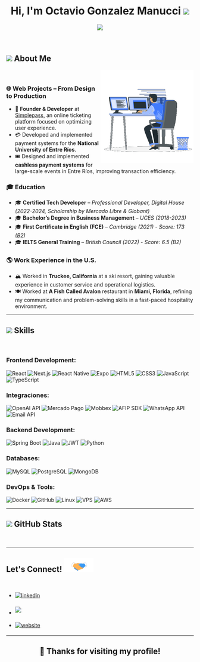 <h1 align="center"><b>Hi, I'm Octavio Gonzalez Manucci</b> <img src="https://media.giphy.com/media/hvRJCLFzcasrR4ia7z/giphy.gif" width="35"></h1>

<p align="center">
  <a href="https://github.com/DenverCoder1/readme-typing-svg">
    <img src="https://readme-typing-svg.herokuapp.com?font=Time+New+Roman&color=cyan&size=25&center=true&vCenter=true&width=600&height=100&lines=Full+Stack+Developer;Building+scalable+and+efficient+solutions;Tech+enthusiast+and+problem+solver;Always+learning+new+technologies...🚀">
  </a>
</p>

<br>

## <img src="https://media.giphy.com/media/j2pOGeGYKe2xCCKwfi/giphy.gif" width="50px"> **About Me**

<picture> <img align="right" src="https://github.com/0xAbdulKhalid/0xAbdulKhalid/raw/main/assets/mdImages/Right_Side.gif" width = 250px></picture>

<br>

### 🌐 **Web Projects – From Design to Production**
- 🚀 **Founder & Developer** at [Simplepass](https://www.simplepass.com.ar/nosotros), an online ticketing platform focused on optimizing user experience.  
- 💳 Developed and implemented payment systems for the **National University of Entre Ríos**.  
- 🎟 Designed and implemented **cashless payment systems** for large-scale events in Entre Ríos, improving transaction efficiency.  

### 🎓 **Education**
- 🎓 **Certified Tech Developer** – *Professional Developer, Digital House (2022-2024, Scholarship by Mercado Libre & Globant)*  
- 🎓 **Bachelor’s Degree in Business Management** – *UCES (2018-2023)*
- 🎓 **First Certificate in English (FCE)** – *Cambridge (2021) - Score: 173 (B2)*
- 🎓 **IELTS General Training** – *British Council (2022) - Score: 6.5 (B2)*

### 🌎 **Work Experience in the U.S.**
- 🏔 Worked in **Truckee, California** at a ski resort, gaining valuable experience in customer service and operational logistics.  
- 🍽 Worked at **A Fish Called Avalon** restaurant in **Miami, Florida**, refining my communication and problem-solving skills in a fast-paced hospitality environment.  

---

## <img src="https://media2.giphy.com/media/QssGEmpkyEOhBCb7e1/giphy.gif" width="25"><b> Skills</b>
<br>


### **Frontend Development**:
![React](https://img.shields.io/badge/React-20232A.svg?style=for-the-badge&logo=react&logoColor=61DAFB)
![Next.js](https://img.shields.io/badge/Next.js-000000.svg?style=for-the-badge&logo=nextdotjs&logoColor=white)
![React Native](https://img.shields.io/badge/React_Native-61DAFB.svg?style=for-the-badge&logo=react&logoColor=black)
![Expo](https://img.shields.io/badge/Expo-000020.svg?style=for-the-badge&logo=expo&logoColor=white)
![HTML5](https://img.shields.io/badge/HTML5-E34F26.svg?style=for-the-badge&logo=html5&logoColor=white)
![CSS3](https://img.shields.io/badge/CSS3-1572B6.svg?style=for-the-badge&logo=css3&logoColor=white)
![JavaScript](https://img.shields.io/badge/JavaScript-F7DF1E.svg?style=for-the-badge&logo=javascript&logoColor=black)
![TypeScript](https://img.shields.io/badge/TypeScript-007ACC.svg?style=for-the-badge&logo=typescript&logoColor=white)

### **Integraciones**:
![OpenAI API](https://img.shields.io/badge/OpenAI%20API-412991.svg?style=for-the-badge&logo=openai&logoColor=white)
![Mercado Pago](https://img.shields.io/badge/Mercado%20Pago-00B1EA.svg?style=for-the-badge&logo=mercadopago&logoColor=white)
![Mobbex](https://img.shields.io/badge/Mobbex-7D3C98.svg?style=for-the-badge&logo=mobbex&logoColor=white)
![AFIP SDK](https://img.shields.io/badge/AFIP%20SDK-0077C5.svg?style=for-the-badge&logo=afip&logoColor=white)
![WhatsApp API](https://img.shields.io/badge/WhatsApp%20API-25D366.svg?style=for-the-badge&logo=whatsapp&logoColor=white)
![Email API](https://img.shields.io/badge/Email%20API-D14836.svg?style=for-the-badge&logo=gmail&logoColor=white)

### **Backend Development**:
![Spring Boot](https://img.shields.io/badge/Spring%20Boot-6DB33F.svg?style=for-the-badge&logo=spring-boot&logoColor=white)
![Java](https://img.shields.io/badge/Java-007396.svg?style=for-the-badge&logo=java&logoColor=white)
![JWT](https://img.shields.io/badge/JWT-000000.svg?style=for-the-badge&logo=JSON%20web%20tokens&logoColor=white)
![Python](https://img.shields.io/badge/Python-3776AB.svg?style=for-the-badge&logo=python&logoColor=white)

### **Databases**:
![MySQL](https://img.shields.io/badge/MySQL-4479A1.svg?style=for-the-badge&logo=mysql&logoColor=white)
![PostgreSQL](https://img.shields.io/badge/PostgreSQL-336791.svg?style=for-the-badge&logo=postgresql&logoColor=white)
![MongoDB](https://img.shields.io/badge/MongoDB-4EA94B.svg?style=for-the-badge&logo=mongodb&logoColor=white)

### **DevOps & Tools**:
![Docker](https://img.shields.io/badge/Docker-2496ED.svg?style=for-the-badge&logo=docker&logoColor=white)
![GitHub](https://img.shields.io/badge/GitHub-181717.svg?style=for-the-badge&logo=github&logoColor=white)
![Linux](https://img.shields.io/badge/Linux-FCC624?style=for-the-badge&logo=linux&logoColor=black)
![VPS](https://img.shields.io/badge/VPS-FF9900.svg?style=for-the-badge&logo=server&logoColor=white)
![AWS](https://img.shields.io/badge/AWS-232F3E.svg?style=for-the-badge&logo=amazon-aws&logoColor=white)


---

## <img src="https://media.giphy.com/media/iY8CRBdQXODJSCERIr/giphy.gif" width="35"><b> GitHub Stats </b>
<br>

---

## <b>Let's Connect!</b> <img src="https://github.com/0xAbdulKhalid/0xAbdulKhalid/raw/main/assets/mdImages/handshake.gif" width="80">
<br>

<div align='left'>
<ul>
<li>
  <a href="https://www.linkedin.com/in/octavio-gonzalez-manucci-2b1006196/" target="_blank">
    <img src="https://img.shields.io/badge/LinkedIn-Octavio-blue?style=for-the-badge&logo=linkedin&logoColor=white" alt=linkedin style="margin-bottom: 5px;"/>
  </a>
</li>
<br>
<li>
  <a href="mailto:octaviogonzalezmanucci@hotmail.com" target="_blank">
    <img src="https://img.shields.io/badge/Email-Octavio-orange?style=for-the-badge&logo=gmail&logoColor=white" t=mail style="margin-bottom: 5px;" />
  </a>
</li>
<br>
<li>
  <a href="https://octaviogonzalezmanucci.com" target="_blank">
    <img src="https://img.shields.io/badge/Web-Personal-blue?style=for-the-badge&logo=google-chrome&logoColor=white" alt=website style="margin-bottom: 5px;"/>
  </a>
</li>
</ul>
</div>

---

<div align='center'>

## 🚀 Thanks for visiting my profile!

</div>

